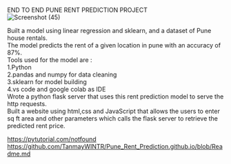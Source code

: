 END TO END PUNE RENT PREDICTION PROJECT
<br>![Screenshot (45)](https://user-images.githubusercontent.com/73572525/151691770-c6db3a31-80e4-4a67-ad59-bb8fc22d9278.png)

Built a model using linear regression and sklearn, and a dataset of Pune house rentals. 
<br>The model predicts the rent of a given location in pune with an accuracy of 87%.
<br>Tools used for the model are :
<br>1.Python
<br>2.pandas and numpy for data cleaning
<br>3.sklearn for model building
<br>4.vs code and google colab as IDE 
<br>Wrote a python flask server  that uses this rent prediction model to serve the http requests.
<br>Built a website using html,css and JavaScript that allows the users to enter sq ft area and other parameters which calls the flask server to retrieve the predicted rent price.

https://pytutorial.com/notfound
https://github.com/TanmayWINTR/Pune_Rent_Prediction.github.io/blob/Readme.md

